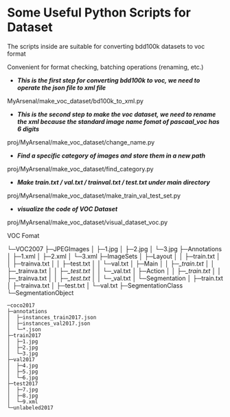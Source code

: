 # Some Useful Python Scripts for Dataset

The scripts inside are suitable for converting bdd100k datasets to voc format

Convenient for format checking, batching operations (renaming, etc.)

- ***This is the first step for converting bdd100k to voc, we need to operate the json file to xml file***

MyArsenal/make_voc_dataset/bd100k_to_xml.py

- ***This is the second step to make the voc dataset, we need to rename the xml because the standard image name fomat of pascaal_voc has 6 digits***

proj/MyArsenal/make_voc_dataset/change_name.py

- ***Find a specific category of images and store them in a new path***

proj/MyArsenal/make_voc_dataset/find_category.py

- ***Make train.txt / val.txt / trainval.txt / test.txt under main directory***

proj/MyArsenal/make_voc_dataset/make_train_val_test_set.py

- ***visualize the code of VOC Dataset***

proj/MyArsenal/make_voc_dataset/visual_dataset_voc.py

VOC Fomat

└─VOC2007
    ├─JPEGImages
    │  ├─1.jpg
    │  ├─2.jpg
    │  └─3.jpg
    ├─Annotations
    │  ├─1.xml
    │  ├─2.xml
    │  └─3.xml
    ├─ImageSets
    │  ├─Layout
    │  │  ├─train.txt
    │  │  ├─trainva.txt
    │  │  ├─test.txt
    │  │  └─val.txt
    │  ├─Main
    │  │  ├─*_train.txt
    │  │  ├─*_trainva.txt
    │  │  ├─*_test.txt
    │  │  └─*_val.txt
    │  ├─Action
    │  │  ├─*_train.txt
    │  │  ├─*_trainva.txt
    │  │  ├─*_test.txt
    │  │  └─*_val.txt
    │  └─Segmentation
    │     ├─train.txt
    │     ├─trainva.txt
    │     ├─test.txt
    │     └─val.txt
    ├─SegmentationClass
    └─SegmentationObject
    
    
    
    ─coco2017
    ├─annotations
    │  ├─instances_train2017.json
    │  ├─instances_val2017.json
    │  └─*.json
    ├─train2017
    │  ├─1.jpg
    │  ├─2.jpg
    │  └─3.jpg
    ├─val2017
    │  ├─4.jpg
    │  ├─5.jpg
    │  └─6.jpg
    ├─test2017
    │  ├─7.jpg
    │  ├─8.jpg
    │  └─9.xml
    └─unlabeled2017
